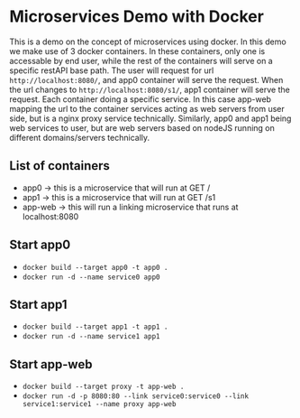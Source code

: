 # Microservices Demo with Docker

This is a demo on the concept of microservices using docker. In this demo we make use of 3 docker containers. In these containers, only one is accessable by end user, while the rest of the containers will serve on a specific restAPI base path. The user will request for url `http://localhost:8080/`, and app0 container will serve the request. When the url changes to `http://localhost:8080/s1/`, app1 container will serve the request. Each container doing a specific service. In this case app-web mapping the url to the container services acting as web servers from user side, but is a nginx proxy service technically. Similarly, app0 and app1 being web services to user, but are web servers based on nodeJS running on different domains/servers technically. 

## List of containers 

- app0 -> this is a microservice that will run at GET /
- app1 -> this is a microservice that will run at GET /s1
- app-web -> this will run a linking microservice that runs at localhost:8080

## Start app0

- `docker build --target app0 -t app0 .`
- `docker run -d --name service0 app0`

## Start app1

- `docker build --target app1 -t app1 .`
- `docker run -d --name service1 app1`

## Start app-web

- `docker build --target proxy -t app-web .`
- `docker run -d -p 8080:80 --link service0:service0 --link service1:service1 --name proxy app-web`